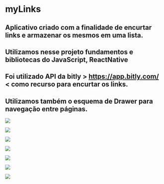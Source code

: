 # myLinks


## Aplicativo criado com a finalidade de encurtar links e armazenar os mesmos em uma lista. 
## Utilizamos nesse projeto fundamentos e bibliotecas do JavaScript, ReactNative

## Foi utilizado API da bitly > https://app.bitly.com/ < como recurso para encurtar os links.

## Utilizamos também o esquema de Drawer para navegação entre páginas.

![](https://github.com/ismv00/myLinks/blob/main/imagesForReadme/home.PNG)

![](https://github.com/ismv00/myLinks/blob/main/imagesForReadme/newlink.PNG)

![](https://github.com/ismv00/myLinks/blob/main/imagesForReadme/linkcopied.PNG)

![](https://github.com/ismv00/myLinks/blob/main/imagesForReadme/alert.PNG)

![](https://github.com/ismv00/myLinks/blob/main/imagesForReadme/drawer.PNG)

![](https://github.com/ismv00/myLinks/blob/main/imagesForReadme/home.PNG)

![](https://github.com/ismv00/myLinks/blob/main/imagesForReadme/deletelinks.PNG)
